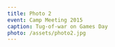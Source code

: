 ```yaml
---
title: Photo 2
event: Camp Meeting 2015
caption: Tug-of-war on Games Day
photo: /assets/photo2.jpg
---
```


